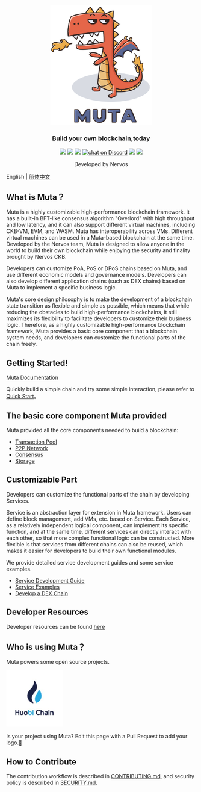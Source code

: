<p align="center">
  <a href="https://github.com/nervosnetwork/muta">
    <img src="https://github.com/nervosnetwork/muta-docs/blob/master/static/muta-logo1.png" width="270">
  </a>
  <h3 align="center">Build your own blockchain,today</h3>
  <p align="center">
    <a href="https://opensource.org/licenses/MIT"><img src="https://img.shields.io/badge/License-MIT-green.svg"></a>
    <a href="https://github.com/nervosnetwork/muta/blob/master/rust-toolchain"><img src="https://img.shields.io/badge/rustc-nightly-informational.svg"></a>
    <a href="https://travis-ci.com/nervosnetwork/muta"><img src="https://travis-ci.com/nervosnetwork/muta.svg?branch=master"></a>
     <a href="https://discord.gg/QXkFT88"><img src="https://img.shields.io/discord/674846745607536651?logo=discord"
    alt="chat on Discord"></a>
    <a href="https://github.com/nervosnetwork/muta"><img src="https://img.shields.io/github/stars/nervosnetwork/muta.svg?style=social"></a>
    <a href="https://github.com/nervosnetwork/muta"><img src="https://img.shields.io/github/forks/nervosnetwork/muta.svg?style=social"></a>
  </p>
  <p align="center">
     Developed by Nervos<br>
  </p>
</p>

English | [简体中文](./README_CN.md)

## What is Muta？

Muta is a highly customizable high-performance blockchain framework. It has a built-in BFT-like consensus algorithm "Overlord" with high throughput and low latency, and it can also support different virtual machines, including CKB-VM, EVM, and WASM. Muta has interoperability across VMs. Different virtual machines can be used in a Muta-based blockchain at the same time. Developed by the Nervos team, Muta is designed to allow anyone in the world to build their own blockchain while enjoying the security and finality brought by Nervos CKB.

Developers can customize PoA, PoS or DPoS chains based on Muta, and use different economic models and governance models. Developers can also develop different application chains (such as DEX chains) based on Muta to implement a specific business logic.

Muta's core design philosophy is to make the development of a blockchain state transition as flexible and simple as possible, which means that while reducing the obstacles to build high-performance blockchains, it still maximizes its flexibility to facilitate developers to customize their business logic. Therefore, as a highly customizable high-performance blockchain framework, Muta provides a basic core component that a blockchain system needs, and developers can customize the functional parts of the chain freely.

## Getting Started!

[Muta Documentation](https://nervosnetwork.github.io/muta-docs/)

Quickly build a simple chain and try some simple interaction, please refer to [Quick Start](https://nervosnetwork.github.io/muta-docs/#/en-us/getting_started.md)。

## The basic core component Muta provided
 
Muta provided all the core components needed to build a blockchain:

* [Transaction Pool](https://nervosnetwork.github.io/muta-docs/#/en-us/transaction_pool.md)
* [P2P Network](https://nervosnetwork.github.io/muta-docs/#/en-us/network.md)
* [Consensus](https://nervosnetwork.github.io/muta-docs/#/en-us/overlord.md)
* [Storage](https://nervosnetwork.github.io/muta-docs/#/en-us/storage.md)

## Customizable Part

Developers can customize the functional parts of the chain by developing Services.

Service is an abstraction layer for extension in Muta framework. Users can define block management, add VMs, etc. based on Service. Each Service, as a relatively independent logical component, can implement its specific function, and at the same time, different services can directly interact with each other, so that more complex functional logic can be constructed. More flexible is that services from different chains can also be reused, which makes it easier for developers to build their own functional modules.

We provide detailed service development guides and some service examples.

* [Service Development Guide](https://nervosnetwork.github.io/muta-docs/#/en-us/service_dev.md)
* [Service Examples](https://nervosnetwork.github.io/muta-docs/#/en-us/service_eg.md)
* [Develop a DEX Chain](https://nervosnetwork.github.io/muta-docs/#/en-us/dex.md)

## Developer Resources

Developer resources can be found [here](./docs/resources.md)

## Who is using Muta？

Muta powers some open source projects.

<p align="left">
  <a href="https://github.com/nervosnetwork/muta">
    <img src="https://github.com/nervosnetwork/muta-docs/blob/master/static/user/s_huobichain.jpg" width="150">
  </a>
</p>

Is your project using Muta? Edit this page with a Pull Request to add your logo.:tada:

## How to Contribute

The contribution workflow is described in [CONTRIBUTING.md](CONTRIBUTING.md), and security policy is described in [SECURITY.md](SECURITY.md).
